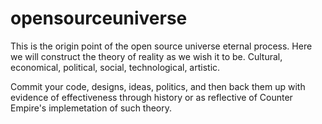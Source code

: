 # opensourceuniverse
This is the origin point of the open source universe eternal process. Here we will construct the theory of reality as we wish it to be. Cultural, economical, political, social, technological, artistic. 

Commit your code, designs, ideas, politics, and then back them up with evidence of effectiveness through history or as reflective
of Counter Empire's implemetation of such theory.  
